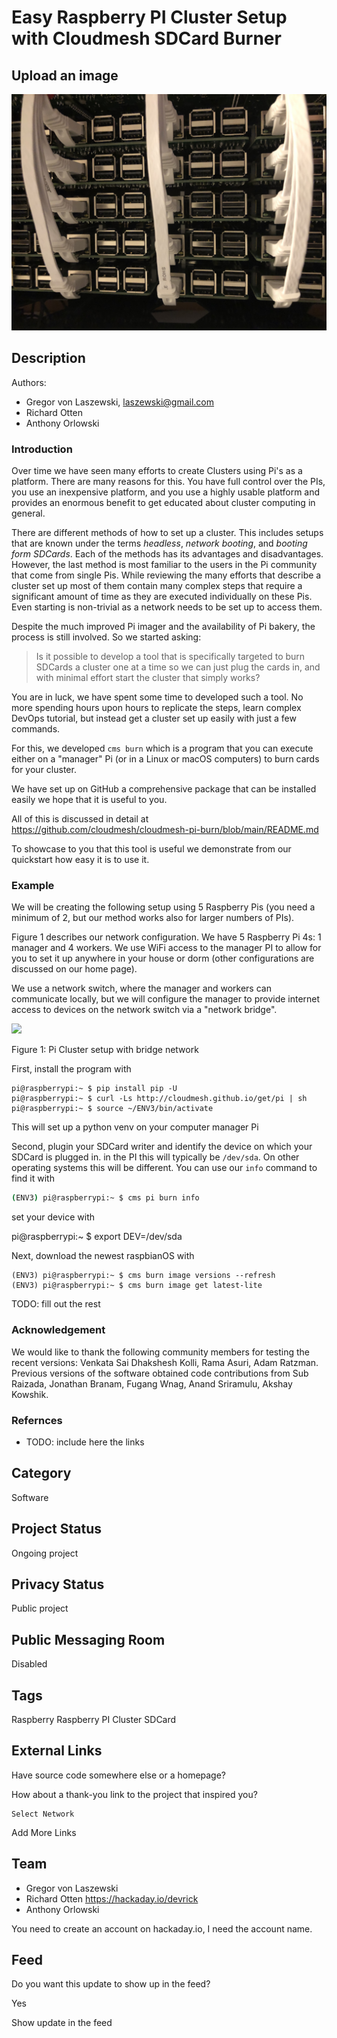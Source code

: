 # Easy Raspberry PI Cluster Setup with Cloudmesh SDCard Burner

## Upload an image

![Many Pi's](images/many-pis.jpg)

## Description

Authors: 
- Gregor von Laszewski, laszewski@gmail.com
- Richard Otten
- Anthony Orlowski

### Introduction

Over time we have seen many efforts to create Clusters using Pi's as a
platform. There are many reasons for this. You have full control over the PIs,
you use an inexpensive platform, and you use a highly usable platform
and provides an enormous benefit to get educated about cluster computing in
general.

There are different methods of how to set up a cluster. This includes setups
that are known under the terms *headless*, *network booting*, and *booting form
SDCards*. Each of the methods has its advantages and disadvantages. However,
the last method is most familiar to the users in the Pi community that come
from single Pis. While reviewing the many efforts that describe a cluster set up
most of them contain many complex steps that require a significant amount of
time as they are executed individually on these Pis. Even starting is
non-trivial as a network needs to be set up to access them. 

Despite the much improved Pi imager and the availability of Pi bakery, the
process is still involved. So we started asking:

> Is it possible to develop a tool that is specifically targeted to burn 
> SDCards a cluster one at a time so we can just  plug 
> the cards in, and with minimal effort start the cluster that simply works?

You are in luck, we have spent some time to developed such a tool. No more
spending hours upon hours to replicate the steps, learn complex DevOps
tutorial, but instead get a cluster set up easily with just a few commands.

For this, we developed `cms burn` which is a program that you can execute
either on a "manager" Pi (or in a Linux or macOS computers) to burn cards for
your cluster. 

We have set up on GitHub a comprehensive package that can be installed  easily
we hope that it is useful to you.

All of this is discussed in detail at 
<https://github.com/cloudmesh/cloudmesh-pi-burn/blob/main/README.md>

To showcase to you that this tool is useful we demonstrate from our quickstart 
how easy it is to use it.

### Example

We will be creating the following setup using 5 Raspberry Pis 
(you need a minimum of 2, but our method works also for larger 
numbers of PIs).

Figure 1 describes our network configuration. We have 5 Raspberry Pi 4s: 1
manager and 4 workers. We use WiFi access to the manager PI to allow for you to
set it up anywhere in your house or dorm (other configurations are discussed
on our home page).

We use a network switch, where the manager and workers can
communicate locally, but we will configure the manager to provide
internet access to devices on the network switch via a "network
bridge".

![](https://github.com/cloudmesh/cloudmesh-pi-burn/raw/main/images/network-bridge.png)

Figure 1: Pi Cluster setup with bridge network


First, install the program with


```
pi@raspberrypi:~ $ pip install pip -U
pi@raspberrypi:~ $ curl -Ls http://cloudmesh.github.io/get/pi | sh
pi@raspberrypi:~ $ source ~/ENV3/bin/activate
```

This will set up a python venv on your computer manager Pi

Second, plugin your SDCard writer and identify the device on which your SDCard
is plugged in. in the PI this will typically be `/dev/sda`. On other operating
systems this will be different. You can use our  `info` command to find it with

```bash
(ENV3) pi@raspberrypi:~ $ cms pi burn info
```

set your device with 

pi@raspberrypi:~ $ export DEV=/dev/sda

Next, download the newest raspbianOS with

```
(ENV3) pi@raspberrypi:~ $ cms burn image versions --refresh
(ENV3) pi@raspberrypi:~ $ cms burn image get latest-lite
```

TODO: fill out the rest

### Acknowledgement

We would like to thank the following community members for testing the recent versions:
Venkata Sai Dhakshesh Kolli,
Rama Asuri,
Adam Ratzman.
Previous versions of the software obtained code contributions from 
Sub Raizada,
Jonathan Branam,
Fugang Wnag,
Anand Sriramulu, 
Akshay Kowshik.

### Refernces

* TODO: include here the links


## Category

Software

## Project Status

Ongoing project

## Privacy Status

Public project

## Public Messaging Room

Disabled

## Tags

Raspberry
Raspberry PI
Cluster
SDCard

## External Links

Have source code somewhere else or a homepage?

How about a thank-you link to the project that inspired you?

    Select Network

Add More Links

## Team

* Gregor von Laszewski
* Richard Otten https://hackaday.io/devrick
* Anthony Orlowski

You need to create an account on hackaday.io, I need the account name.

## Feed

Do you want this update to show up in the feed?

Yes

Show update in the feed

